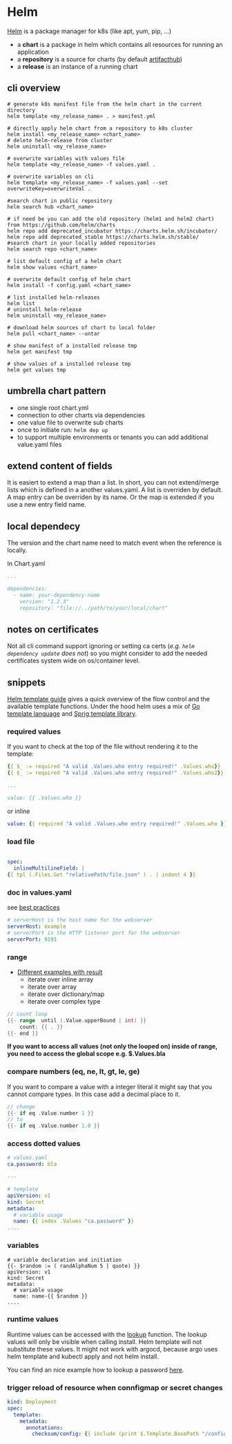 # Helm

[Helm](https://helm.sh/) is a package manager for k8s (like apt, yum, pip, ...)

- a **chart** is a package in helm which contains all resources for running an application
- a **repository** is a source for charts (by default [artifacthub](https://artifacthub.io))
- a **release** is an instance of a running chart

## cli overview

```shell
# generate k8s manifest file from the helm chart in the current directory
helm template <my_release_name> . > manifest.yml

# directly apply helm chart from a repository to k8s cluster
helm install <my_release_name> <chart_name>
# delete helm-release from cluster
helm uninstall <my_release_name>

# overwrite variables with values file
helm template <my_release_name> -f values.yaml .

# overwrite variables on cli
helm template <my_release_name> -f values.yaml --set overwriteKey=overwriteVal .

#search chart in public repository
helm search hub <chart_name>

# if need be you can add the old repository (helm1 and helm2 chart) from https://github.com/helm/charts
helm repo add deprecated_incubator https://charts.helm.sh/incubator/
helm repo add deprecated_stable https://charts.helm.sh/stable/
#search chart in your locally added repositories
helm search repo <chart_name>

# list default config of a helm chart
helm show values <chart_name>

# overwrite default config of helm chart
helm install -f config.yaml <chart_name>

# list installed helm-releases
helm list
# uninstall helm-release
helm uninstall <my_release_name>

# download helm sources of chart to local folder
helm pull <chart_name> --untar

# show manifest of a installed release tmp
helm get manifest tmp

# show values of a installed release tmp
helm get values tmp
```

## umbrella chart pattern

- one single root chart.yml
- connection to other charts via dependencies
- one value file to overwrite sub charts
- once to initiate run: `helm dep up`
- to support multiple environments or tenants you can add additional value.yaml files

## extend content of fields

It is easiert to extend a map than a list. In short, you can not extend/merge lists which is defined in a another values.yaml. A list is overriden by default. A map entry can be overriden by its name. Or the map is extended if you use a new entry field name.

## local dependecy

The version and the chart name need to match event when the reference is locally.

In Chart.yaml
```yaml
...

dependencies:
  - name: your-dependency-name
    version: "1.2.3"
    repository: "file://../path/to/your/local/chart"
```

## notes on certificates

Not all cli command support ignoring or setting ca certs (*e.g. `helm dependency update` does not*) so you might consider to add the needed certificates system wide on os/container level.

## snippets

[Helm template guide](https://helm.sh/docs/chart_template_guide/) gives a quick overview of the flow control and the available template functions. Under the hood helm uses a mix of [Go template language](https://pkg.go.dev/text/template?utm_source=godoc) and [Sprig template library](https://masterminds.github.io/sprig/).

### required values


If you want to check at the top of the file without rendering it to the template:
```yaml
{{ $_ := required "A valid .Values.who entry required!" .Values.who}}
{{ $_ := required "A valid .Values.who entry required!" .Values.who2}}

...

value: {{ .Values.who }}
```

or inline

```yaml
value: {{ required "A valid .Values.who entry required!" .Values.who }}
```

### load file

``` yaml

spec:
  inlineMultilineField: |
{{ tpl (.Files.Get "relativePath/file.json" ) . | indent 4 }}

```

### doc in values.yaml

see [best practices](https://helm.sh/docs/chart_best_practices/values/#document-valuesyaml)
 
```yaml
# serverHost is the host name for the webserver
serverHost: example
# serverPort is the HTTP listener port for the webserver
serverPort: 9191
```

### range

- [Different examples with result](https://kb.novaordis.com/index.php/Helm_Template_range)
  - iterate over inline array
  - iterate over array
  - iterate over dictionary/map
  - iterate over complex type

```go
// count loop
{{- range  until (.Value.upperBound | int) }}
    count: {{ . }}
{{- end }}

```

**If you want to access all values (not only the looped on) inside of range, you need to access the global scope e.g. $.Values.bla**

### compare numbers (eq, ne, lt, gt, le, ge)

If you want to compare a value with a integer literal it might say that you cannot compare types. In this case add a decimal place to it.

```go
// change
{{- if eq .Value.number 1 }}
// to
{{- if eq .Value.number 1.0 }}
```

### access dotted values

```yaml
# values.yaml
ca.password: bla

---

# template
apiVersion: v1
kind: Secret
metadata:
  # variable usage
  name: {{ index .Values "ca.password" }}
....
```

### variables

```shell
# variable declaration and initiation
{{- $random := ( randAlphaNum 5 | quote) }}
apiVersion: v1
kind: Secret
metadata:
  # variable usage
  name: name-{{ $random }}
....
```


### runtime values

Runtime values can be accessed with the [lookup](https://helm.sh/docs/chart_template_guide/functions_and_pipelines/#using-the-lookup-function) function. The lookup values will only be visible when calling install. Helm template will not substitute these values. It might not work with argocd, because argo uses helm template and kubectl apply and not helm install.

You can find an nice example how to lookup a password [here](https://codersociety.com/de/blog/articles/helm-best-practices#11-use-the-lookup-function-to-avoid-secret-regeneration).

### trigger reload of resource when connfigmap or secret changes

```yaml
kind: Deployment
spec:
  template:
    metadata:
      annotations:
        checksum/config: {{ include (print $.Template.BasePath "/configmap.yaml") . | sha256sum }}
```